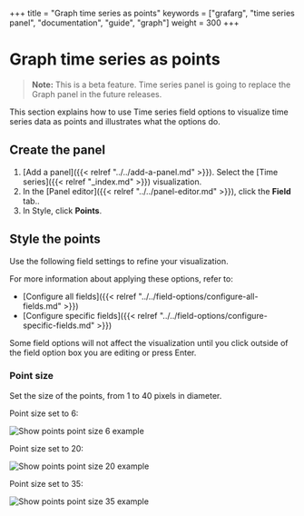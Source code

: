 +++
title = "Graph time series as points"
keywords = ["grafarg", "time series panel", "documentation", "guide", "graph"]
weight = 300
+++

# Graph time series as points

> **Note:** This is a beta feature. Time series panel is going to replace the Graph panel in the future releases.

This section explains how to use Time series field options to visualize time series data as points and illustrates what the options do.

## Create the panel

1. [Add a panel]({{< relref "../../add-a-panel.md" >}}). Select the [Time series]({{< relref "_index.md" >}}) visualization.
1. In the [Panel editor]({{< relref "../../panel-editor.md" >}}), click the **Field** tab..
1. In Style, click **Points**.

## Style the points

Use the following field settings to refine your visualization.

For more information about applying these options, refer to:

- [Configure all fields]({{< relref "../../field-options/configure-all-fields.md" >}})
- [Configure specific fields]({{< relref "../../field-options/configure-specific-fields.md" >}})

Some field options will not affect the visualization until you click outside of the field option box you are editing or press Enter.

### Point size

Set the size of the points, from 1 to 40 pixels in diameter.

Point size set to 6:

![Show points point size 6 example](/static/img/docs/time-series-panel/points-graph-show-points-6-7-4.png)

Point size set to 20:

![Show points point size 20 example](/static/img/docs/time-series-panel/points-graph-show-points-20-7-4.png)

Point size set to 35:

![Show points point size 35 example](/static/img/docs/time-series-panel/points-graph-show-points-35-7-4.png)
